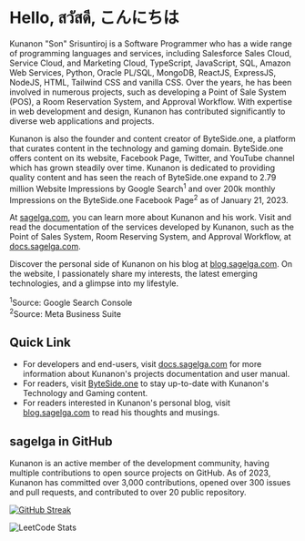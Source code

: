 # Hello, สวัสดี, こんにちは
Kunanon "Son" Srisuntiroj is a Software Programmer who has a wide range of programming languages and services, including Salesforce Sales Cloud, Service Cloud, and Marketing Cloud, TypeScript, JavaScript, SQL, Amazon Web Services, Python, Oracle PL/SQL, MongoDB, ReactJS, ExpressJS, NodeJS, HTML, Tailwind CSS and vanilla CSS. Over the years, he has been involved in numerous projects, such as developing a Point of Sale System (POS), a Room Reservation System, and Approval Workflow. With expertise in web development and design, Kunanon has contributed significantly to diverse web applications and projects.

Kunanon is also the founder and content creator of ByteSide.one, a platform that curates content in the technology and gaming domain. ByteSide.one offers content on its website, Facebook Page, Twitter, and YouTube channel which has grown steadily over time. Kunanon is dedicated to providing quality content and has seen the reach of ByteSide.one expand to 2.79 million Website Impressions by Google Search<sup>1</sup> and over 200k monthly Impressions on the ByteSide.one Facebook Page<sup>2</sup> as of January 21, 2023.

At [sagelga.com](www.sagelga.com), you can learn more about Kunanon and his work. Visit and read the documentation of the services developed by Kunanon, such as the Point of Sales System, Room Reserving System, and Approval Workflow, at [docs.sagelga.com](docs.sagelga.com).

Discover the personal side of Kunanon on his blog at [blog.sagelga.com](https://blog.sagelga.com). On the website, I passionately share my interests, the latest emerging technologies, and a glimpse into my lifestyle.

<sup>1</sup>Source: Google Search Console<br/>
<sup>2</sup>Source: Meta Business Suite

## Quick Link
- For developers and end-users, visit [docs.sagelga.com](https://docs.sagelga.com/) for more information about Kunanon's projects documentation and user manual.
- For readers, visit [ByteSide.one](https://byteside.one/th/) to stay up-to-date with Kunanon's Technology and Gaming content.
- For readers interested in Kunanon's personal blog, visit [blog.sagelga.com](https://blog.sagelga.com/) to read his thoughts and musings.

## sagelga in GitHub
Kunanon is an active member of the development community, having multiple contributions to open source projects on GitHub. As of 2023, Kunanon has committed over 3,000 contributions, opened over 300 issues and pull requests, and contributed to over 20 public repository.

[![GitHub Streak](http://github-readme-streak-stats.herokuapp.com?user=sagelga&hide_border=true&fire=DD2727)](https://git.io/streak-stats)

![LeetCode Stats](https://leetcode.card.workers.dev/sagelga?theme=auto&font=&extension=activity)
